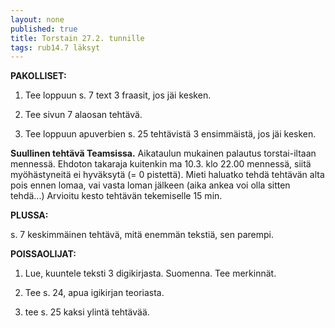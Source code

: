 ```yaml
---
layout: none
published: true
title: Torstain 27.2. tunnille
tags: rub14.7 läksyt
---
```

**PAKOLLISET:**

1. Tee loppuun s. 7 text 3 fraasit, jos jäi kesken.

2. Tee sivun 7 alaosan tehtävä.

3. Tee loppuun apuverbien s. 25 tehtävistä 3 ensimmäistä, jos jäi kesken.

**Suullinen tehtävä Teamsissa.** Aikataulun mukainen palautus torstai-iltaan mennessä. Ehdoton takaraja kuitenkin ma 10.3. klo 22.00 mennessä, siitä myöhästyneitä ei hyväksytä (= 0 pistettä). Mieti haluatko tehdä tehtävän alta pois ennen lomaa, vai vasta loman jälkeen (aika ankea voi olla sitten tehdä...) Arvioitu kesto tehtävän tekemiselle 15 min.

**PLUSSA:**

s. 7 keskimmäinen tehtävä, mitä enemmän tekstiä, sen parempi.

**POISSAOLIJAT:**

1. Lue, kuuntele teksti 3 digikirjasta. Suomenna. Tee merkinnät.

2. Tee s. 24, apua igikirjan teoriasta.

3. tee s. 25 kaksi ylintä tehtävää.